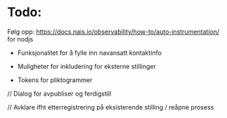 # Todo:

Følg opp: https://docs.nais.io/observability/how-to/auto-instrumentation/ for nodjs

- Funksjonalitet for å fylle inn navansatt kontaktinfo

- Muligheter for inkludering for eksterne stillinger

- Tokens for pliktogrammer

// Dialog for avpubliser og ferdigstill

// Avklare ifht etterregistrering på eksisterende stilling / reåpne prosess
